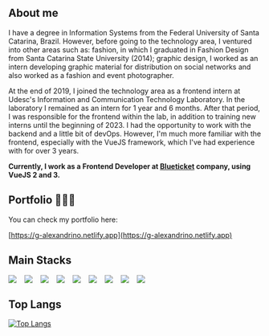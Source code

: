 ## About me

I have a degree in Information Systems from the Federal University of Santa Catarina, Brazil. However, before going to the technology area, I ventured into other areas such as: fashion, in which I graduated in Fashion Design from Santa Catarina State University (2014); graphic design, I worked as an intern developing graphic material for distribution on social networks and also worked as a fashion and event photographer.

At the end of 2019, I joined the technology area as a frontend intern at Udesc's Information and Communication Technology Laboratory. In the laboratory I remained as an intern for 1 year and 6 months. After that period, I was responsible for the frontend within the lab, in addition to training new interns until the beginning of 2023. I had the opportunity to work with the backend and a little bit of devOps. However, I'm much more familiar with the frontend, especially with the VueJS framework, which I've had experience with for over 3 years.

<b>Currently, I work as a Frontend Developer at [Blueticket](https://www.blueticket.com.br) company, using VueJS 2 and 3.</b>

## Portfolio 🚀🚀🚀

You can check my portfolio here:

[https://g-alexandrino.netlify.app](https://g-alexandrino.netlify.app)

## Main Stacks

<div style="display: flex; flex-wrap: wrap; gap: 16px">
<img src="https://img.shields.io/badge/JavaScript-323330?style=for-the-badge&logo=javascript&logoColor=F7DF1E">
<img src="https://img.shields.io/badge/TypeScript-007ACC?style=for-the-badge&logo=typescript&logoColor=white">
<img src="https://img.shields.io/badge/Node%20js-339933?style=for-the-badge&logo=nodedotjs&logoColor=white">
<img src="https://img.shields.io/badge/MongoDB-4EA94B?style=for-the-badge&logo=mongodb&logoColor=white">
<img src="https://img.shields.io/badge/HTML5-E34F26?style=for-the-badge&logo=html5&logoColor=white">
<img src="https://img.shields.io/badge/CSS3-1572B6?style=for-the-badge&logo=css3&logoColor=white">
<img src="https://img.shields.io/badge/Vue%20js-35495E?style=for-the-badge&logo=vuedotjs&logoColor=4FC08D">
<img src="https://img.shields.io/badge/Vuetify-1867C0?style=for-the-badge&logo=vuetify&logoColor=white">
<img src="https://img.shields.io/badge/Quasar-1976D2?style=for-the-badge&logo=quasar&logoColor=white">
</div>


## Top Langs
[![Top Langs](https://github-readme-stats.vercel.app/api/top-langs/?username=guiialexandrino)](https://github.com/guiialexandrino/github-readme-stats)



